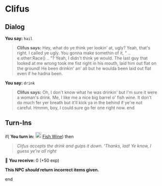 # Clifus
## Dialog

**You say:** `hail`



>**Clifus says:** Hey, what do ye think yer lookin' at, ugly? Yeah, that's right. I called ye ugly. You gonna make somethin of it, " .. e.other:Race() .. "? Yeah, I didn't think ye would. The last guy that looked at me wrong took me fist right in his mouth, laid him out flat on the ground! He been drinkin' an' all but he woulda been laid out flat even if he hadna been.

**You say:** `drink`



>**Clifus says:** Oh, I don't know what he was drinkin' but I'm sure it were a woman's drink. Me, I like me a nice big barrel o' fish wine. It don't do much fer yer breath but it'll kick ya in the behind if ye're not careful. Hmmm, boy, I could sure go fer one right now. <cough>
end

## Turn-Ins





if( **You turn in:** <img style="background:url(/static/icons/blank_slot.gif);width:20px;height:20px;" src="/static/icons/item_707.png" alt="" /> <a
                                href="/item/13040" data-url="13040" class="tooltip-link link">Fish Wine</a>) then


>*Clifus accepts the drink and gulps it down. 'Thanks, lad! Ye know, I guess ye're all right*


 &#127873; **You receive:** 0 (+50 exp)

 

**This NPC *should* return incorrect items given.**

end